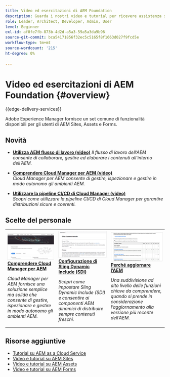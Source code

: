 ```yaml
---
title: Video ed esercitazioni di AEM Foundation
description: Guarda i nostri video e tutorial per ricevere assistenza su Adobe Experience Manager Foundation.
role: Leader, Architect, Developer, Admin, User
level: Beginner
exl-id: af0fe7fb-873b-4d2d-a5a3-59a5a3da9b96
source-git-commit: bca54171856f32ec5c5165f8f1663d027f9fcd5e
workflow-type: tm+mt
source-wordcount: '215'
ht-degree: 0%

---
```


# Video ed esercitazioni di AEM Foundation {#overview}

{{edge-delivery-services}}

Adobe Experience Manager fornisce un set comune di funzionalità disponibili per gli utenti di AEM Sites, Assets e Forms.

<div id="whats-new-section">

## Novità

* **[Utilizza AEM flusso di lavoro (video)](./workflow/use-workflow.md)**
  *Il flusso di lavoro dell’AEM consente di collaborare, gestire ed elaborare i contenuti all’interno dell’AEM.*

* **[Comprendere Cloud Manager per AEM (video)](./cloud-manager/understand-cloud-manager-for-aem.md)**\
  *Cloud Manager per AEM consente di gestire, ispezionare e gestire in modo autonomo gli ambienti AEM.*

* **[Utilizzare la pipeline CI/CD di Cloud Manager (video)](./cloud-manager/use-the-cicd-pipeline-in-cloud-manager-for-aem.md)**\
  *Scopri come utilizzare la pipeline CI/CD di Cloud Manager per garantire distribuzioni sicure e coerenti.*

</div>

<div id="recs-overview-body-1"></div>
<div id="recs-overview-body-2"></div>
<div id="recs-overview-body-3"></div>
<div id="recs-overview-body-4"></div>
<div id="recs-overview-body-5"></div>
<div id="recs-overview-body-6"></div>

<div id="staff-picks-section">

## Scelte del personale

<table>
<tr>
  <td>
    <a href="./cloud-manager/understand-cloud-manager-for-aem.md">
    <img alt="Comprendere Cloud Manager per AEM" src="./cloud-manager/assets/understand-cloud-manager-for-aem/thumbnail.png" />
    </a>
    <div>
     <a href="./cloud-manager/understand-cloud-manager-for-aem.md">
    <strong>Comprendere Cloud Manager per AEM</strong>
    </a>
    </div>
    <p>
    <em>Cloud Manager per AEM fornisce una soluzione semplice ma solida che consente di gestire, ispezionare e gestire in modo autonomo gli ambienti AEM.</em>
    <p>
  </td>
   <td>
    <a href="./development/set-up-sling-dynamic-include.md">
    <img alt="Configurazione di Sling Dynamic Include (SDI)" src="./development/assets/set-up-sling-dynamic-include/thumbnail.png" />
    </a>
     <div>
     <a href="./development/set-up-sling-dynamic-include.md">
    <strong>Configurazione di Sling Dynamic Include (SDI)</strong>
    </a>
    </div>
    <p>
    <em>Scopri come impostare Sling Dynamic Include (SDI) e consentire ai componenti AEM dinamici di distribuire sempre contenuti freschi.</em>
    <p>
  </td>
  <td>
    <a href="./administration/understand-reasons-to-upgrade.md">
    <img alt="Perché aggiornare l’AEM" src="./administration/assets/understand-reasons-to-upgrade/thumbnail.png" />
    </a>
    <div>
    <a href="./administration/understand-reasons-to-upgrade.md">
    <strong>Perché aggiornare l’AEM</strong>
    </a>
    </div>
    <p>
    <em>Una suddivisione ad alto livello delle funzioni chiave da comprendere, quando si prende in considerazione l’aggiornamento alla versione più recente dell’AEM.</em>
    </p>
  </td>
</tr>
</table>

</div>

## Risorse aggiuntive

* [Tutorial su AEM as a Cloud Service](/help/cloud-service/overview.md)
* [Video e tutorial su AEM Sites](/help/sites/overview.md)
* [Video e tutorial su AEM Assets](/help/assets/overview.md)
* [Video e tutorial su AEM Forms](/help/forms/overview.md)
